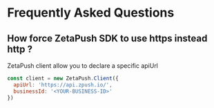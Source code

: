 # Frequently Asked Questions

## How force ZetaPush SDK to use **https** instead **http** ?

ZetaPush client allow you to declare a specific apiUrl

```js
const client = new ZetaPush.Client({
  apiUrl: 'https://api.zpush.io/',
  businessId: '<YOUR-BUSINESS-ID>'
})
```
